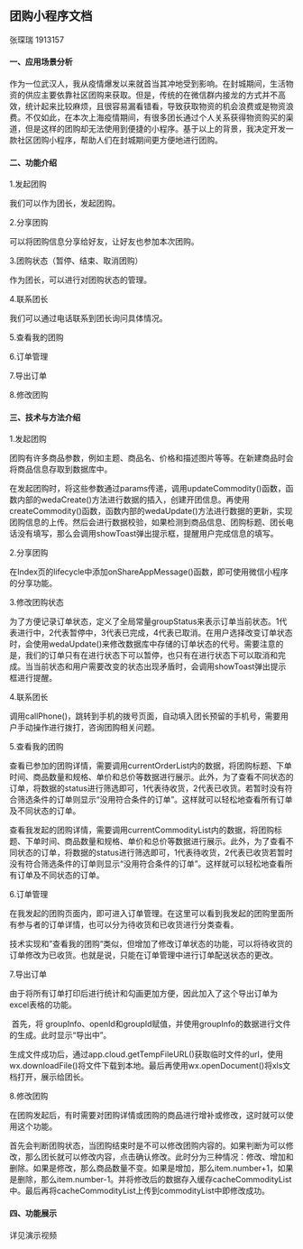 ## 团购小程序文档

张琛瑞 1913157



#### 一、应用场景分析

​	作为一位武汉人，我从疫情爆发以来就首当其冲地受到影响。在封城期间，生活物资的供应主要依靠社区团购来获取。但是，传统的在微信群内接龙的方式并不高效，统计起来比较麻烦，且很容易漏看错看，导致获取物资的机会浪费或是物资浪费。不仅如此，在本次上海疫情期间，有很多团长通过个人关系获得物资购买的渠道，但是这样的团购却无法使用到便捷的小程序。基于以上的背景，我决定开发一款社区团购小程序，帮助人们在封城期间更方便地进行团购。



#### 二、功能介绍

1.发起团购

我们可以作为团长，发起团购。

2.分享团购

可以将团购信息分享给好友，让好友也参加本次团购。

3.团购状态（暂停、结束、取消团购）

作为团长，可以进行对团购状态的管理。

4.联系团长

我们可以通过电话联系到团长询问具体情况。

5.查看我的团购

6.订单管理

7.导出订单

8.修改团购



#### 三、技术与方法介绍

1.发起团购

​	团购有许多商品参数，例如主题、商品名、价格和描述图片等等。在新建商品时会将商品信息存取到数据库中。

​	在发起团购时，将这些参数通过params传递，调用updateCommodity()函数，函数内部的wedaCreate()方法进行数据的插入，创建开团信息。再使用createCommodity()函数，函数内部的wedaUpdate()方法进行数据的更新，实现团购信息的上传。然后会进行数据校验，如果检测到商品信息、团购标题、团长电话没有填写，那么会调用showToast弹出提示框，提醒用户完成信息的填写。



2.分享团购

​	在Index页的lifecycle中添加onShareAppMessage()函数，即可使用微信小程序的分享功能。



3.修改团购状态

​	为了方便记录订单状态，定义了全局常量groupStatus来表示订单当前状态。1代表进行中，2代表暂停中，3代表已完成，4代表已取消。在用户选择改变订单状态时，会使用wedaUpdate()来修改数据库中存储的订单状态的代号。需要注意的是，我们的订单只有在进行状态下可以暂停，也只有在进行状态下可以取消和完成。当当前状态和用户需要改变的状态出现矛盾时，会调用showToast弹出提示框进行提醒。



4.联系团长

​	调用callPhone()，跳转到手机的拨号页面，自动填入团长预留的手机号，需要用户手动操作进行拨打，咨询团购相关问题。



5.查看我的团购

​	查看已参加的团购详情，需要调用currentOrderList内的数据，将团购标题、下单时间、商品数量和规格、单价和总价等数据进行展示。此外，为了查看不同状态的订单，将数据的status进行筛选即可，1代表待收货，2代表已收货。若暂时没有符合筛选条件的订单则显示“没用符合条件的订单”。这样就可以轻松地查看所有订单及不同状态的订单。

​	查看我发起的团购详情，需要调用currentCommodityList内的数据，将团购标题、下单时间、商品数量和规格、单价和总价等数据进行展示。此外，为了查看不同状态的订单，将数据的status进行筛选即可，1代表待收货，2代表已收货若暂时没有符合筛选条件的订单则显示“没用符合条件的订单”。这样就可以轻松地查看所有订单及不同状态的订单。



6.订单管理

​	在我发起的团购页面内，即可进入订单管理。在这里可以看到我发起的团购里面所有参与者的订单详情，也可以分为待收货和已收货进行分类查看。

​	技术实现和”查看我的团购“类似，但增加了修改订单状态的功能，可以将待收货的订单修改为已收货。也就是说，只能在订单管理中进行订单配送状态的更改。



7.导出订单

​	由于将所有订单打印后进行统计和勾画更加方便，因此加入了这个导出订单为excel表格的功能。

​	首先，将 groupInfo、openId和groupId赋值，并使用groupInfo的数据进行文件的生成。此时显示“导出中”。

​	生成文件成功后，通过app.cloud.getTempFileURL()获取临时文件的url，使用wx.downloadFile()将文件下载到本地。最后再使用wx.openDocument()将xls文档打开，展示给团长。



8.修改团购

​	在团购发起后，有时需要对团购详情或团购的商品进行增补或修改，这时就可以使用这个功能。

​	首先会判断团购状态，当团购结束时是不可以修改团购内容的。如果判断为可以修改，那么团长就可以修改内容，点击确认修改。此时分为三种情况：修改、增加和删除。如果是修改，那么商品数量不变。如果是增加，那么item.number+1，如果是删除，那么item.number-1。并将修改后的数据存入缓存cacheCommodityList中。最后再将cacheCommodityList上传到commodityList中即修改成功。



#### 四、功能展示

详见演示视频

